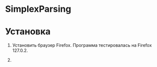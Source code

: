 # SimplexParsing


# Установка

1. Установить браузер Firefox.
Программа тестировалась на Firefox 127.0.2.

2. 


